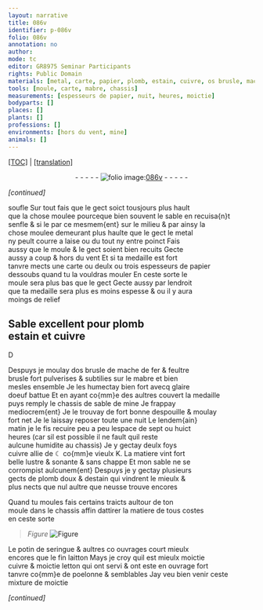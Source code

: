```yaml
---
layout: narrative
title: 086v
identifier: p-086v
folio: 086v
annotation: no
author:
mode: tc
editor: GR8975 Seminar Participants
rights: Public Domain
materials: [metal, carte, papier, plomb, estain, cuivre, os brusle, mache de fer, feultre brusle, mabre, glaire doeuf battue, sable de mine, ☾, K, plomb doux, potin de seringue, fin laitton, letton, poelonne]
tools: [moule, carte, mabre, chassis]
measurements: [espesseurs de papier, nuit, heures, moictie]
bodyparts: []
places: []
plants: []
professions: []
environments: [hors du vent, mine]
animals: []
---
```


<p><a href="{{ site.baseurl }}/diplomatic/" target="_blank">[TOC]</a> | <a href="{{ site.baseurl }}/texts/p-086v_tl/">[translation]</a></p><div class="folio" align="center">- - - - - <a href="http://gallica.bnf.fr/ark:/12148/btv1b10500001g/f178.image" target="_blank"><img src="https://cu-mkp.github.io/2017-workshop-edition/assets/photo-icon.png" alt="folio image: " style="display:inline-block; margin-bottom:-3px;"/>086v</a> - - - - - </div>  
 
*[continued]*
  
soufle Sur tout fais que le gect soict tousjours plus hault<br/> que la chose moulee pourceque bien souvent le sable en recuisa{n}t<br/> senfle <span class="del">& si le</span> <span class="del">par ce</span> mesmem{ent} sur le milieu & par ainsy la<br/> chose moulee demeurant plus haulte que le gect le <span class="m">metal</span><br/> ny peult courre a laise ou du tout ny entre poinct Fais<br/> aussy que le <span class="tl">moule</span> & le gect soient bien recuits Gecte<br/> aussy a coup & <span class="env">hors du vent</span> Et si ta medaille est fort<br/> tanvre mects une <span class="tl"><span class="m">carte</span></span> ou deulx ou trois <span class="ms">espesseurs de <span class="m">papier</span></span><br/> dessoubs quand tu la vouldras mouler En ceste sorte le<br/> <span class="tl">moule</span> sera plus bas que le gect Gecte aussy par lendroit<br/> que ta medaille sera <span class="del">plus es</span> moins espesse & ou il y aura<br/> moings de relief
 
 
  

## Sable excellent pour <span class="m">plomb</span><br/> <span class="m">estain</span> et <span class="m">cuivre</span>

 
D
 
Despuys je moulay d<span class="m">os brusle</span> de <span class="m">mache de fer</span> & <span class="m">feultre<br/> brusle</span> fort pulverises & subtilies sur le <span class="tl"><span class="m">mabre</span></span> et bien<br/> mesles ensemble Je les humectay bien fort avecq <span class="m">glaire<br/> doeuf battue</span> Et en ayant co{mm}e des aultres couvert la medaille<br/> puys remply le <span class="tl">chassis</span> de <span class="m">sable de <span class="env">mine</span></span> Je frappay<br/> mediocrem{ent} Je le trouvay de fort bonne despouille & moulay<br/> fort net Je le laissay reposer toute une <span class="tmp"><span class="ms">nuit</span></span> Le <span class="tmp">lendem{ain}<br/> matin</span> je le fis recuire peu a peu lespace de sept ou huict<br/> <span class="tmp"><span class="ms">heures</span></span> (car sil est possible il ne fault quil reste<br/> aulcune humidite au <span class="tl">chassis</span>) Je y gectay deulx foys<br/> <span class="m">cuivre</span> allie de <span class="m">☾</span> co{mm}e vieulx <span class="m">K</span>. La matiere vint fort<br/> belle lustre & <span class="sn">sonante</span> & sans chappe Et mon sable ne se<br/> corrompist aulcunem{ent} Despuys je y gectay plusieurs<br/> gects de <span class="m">plomb doux</span> & d<span class="m">estain</span> qui vindrent le mieulx &<br/> plus nects que nul aultre que neusse trouve encores
 
Quand tu moules fais certains traicts aultour de ton<br/> <span class="tl">moule</span> dans le <span class="tl">chassis</span> affin dattirer la matiere de tous costes<br/> en ceste sorte
 
> *Figure*
> <a href="https://drive.google.com/open?id=0B9-oNrvWdlO5dWFuOW9Db1ZjZFk" target="_blank"><img src="https://cu-mkp.github.io/GR8975-edition/assets/photo-icon.png" alt="Figure" style="display:inline-block; margin-bottom:-3px;"/></a>
 
Le <span class="m">potin de seringue</span> & aultres <span class="del">co</span> ouvrages court mieulx<br/> encores que le <span class="m">fin laitton</span> Mays je croy quil est mieulx <span class="ms">moictie</span><br/> <span class="m">cuivre</span> & <span class="ms">moictie</span> <span class="m">letton</span> qui ont servi & ont este en ouvrage fort<br/> tanvre co{mm}e de <span class="m">poelonne</span> & semblables Jay veu bien venir ceste<br/> mixture de <span class="ms">moictie</span>
 
*[continued]*
 
